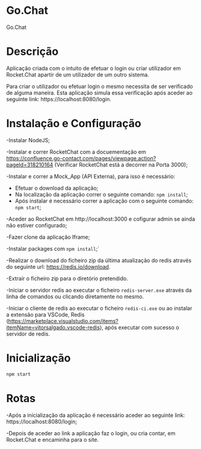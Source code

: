 # Go.Chat
Go.Chat

# Descrição
Aplicação criada com o intuito de efetuar o login ou criar utilizador em Rocket.Chat apartir de um utilizador de um outro sistema.

Para criar o utilizador ou efetuar login o mesmo necessita de ser verificado de alguma maneira. Esta aplicação simula essa verificação após aceder ao seguinte link: https://localhost:8080/login.

# Instalação e Configuração

-Instalar NodeJS;

-Instalar e correr RocketChat com a docuementação em https://confluence.go-contact.com/pages/viewpage.action?pageId=318210164 (Verificar RocketChat está a decorrer na Porta 3000);

-Instalar e correr a Mock_App (API Externa), para isso é necessário: 
- Efetuar o download da aplicação;
- Na localização da aplicação correr o seguinte comando: `npm install`;
- Após instalar é necessário correr a aplicação com o seguinte comando: `npm start`;

-Aceder ao RocketChat em http://localhost:3000 e cofigurar admin se ainda não estiver configurado;

-Fazer clone da aplicação Iframe;

-Instalar packages com `npm install`;´

-Realizar o download do ficheiro zip da última atualização do redis através do seguinte url: https://redis.io/download.

-Extrair o ficheiro zip para o diretório pretendido.

-Iniciar o servidor redis ao executar o ficheiro `redis-server.exe` através da linha de comandos ou clicando diretamente no mesmo.

-Iniciar o cliente de redis ao executar o ficheiro `redis-ci.exe` ou ao instalar a extensão para VSCode, Redis (https://marketplace.visualstudio.com/items?itemName=vitorsalgado.vscode-redis), após executar com sucesso o servidor de redis.


# Inicialização

```sh
npm start
```
# Rotas

-Após a inicialização da aplicação é necessário aceder ao seguinte link: https://localhost:8080/login;

-Depois de aceder ao link a aplicação faz o login, ou cria contar, em Rocket.Chat e encaminha para o site.